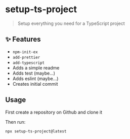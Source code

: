 # setup-ts-project

> Setup everything you need for a TypeScript project

## :sparkles: Features

 - `npm-init-ex`
 - `add-prettier`
 - `add-typescript`
 - Adds a simple readme
 - Adds test (maybe...)
 - Adds eslint (maybe...)
 - Creates initial commit
 
## Usage

First create a repository on Github and clone it

Then run:

```sh
npx setup-ts-project@latest
```
